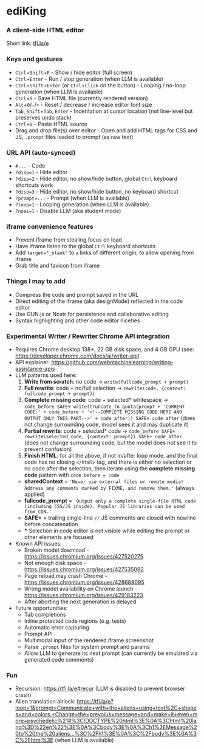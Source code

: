 # ediKing
### A client-side HTML editor
Short link: [tfi.la/e](https://tfi.la/e)

### Keys and gestures
- `Ctrl`+`Shift`+`F` - Show / hide editor (full screen)
- `Ctrl`+`Enter` - Run / stop generation (when LLM is available)
- `Ctrl`+`Shift`+`Enter` (or `Ctrl`+`Click` on the button) - Looping / no-loop generation (when LLM is available)
- `Ctrl`+`S` - Save HTML file (currently rendered version)
- `Alt`+`0`/`-`/`+` - Reset / decrease / increase editor font size
- `Tab`, `Shift`+`Tab`, `Enter` - Indentation at cursor location (not line-level but preserves undo stack)
- `Ctrl`+`V` - Paste HTML source
- Drag and drop file(s) over editor - Open and add HTML tags for CSS and JS, `.prompt` files loaded to prompt (as raw text)

### URL API (auto-synced)
- `#...` - Code
- `?disp=1` - Hide editor
- `?disp=2` - Hide editor, no show/hide button, global `Ctrl` keyboard shortcuts work
- `?disp=3` - Hide editor, no show/hide button, no keyboard shortcut
- `?prompt=...` - Prompt (when LLM is available)
- `?loop=1` - Looping generation (when LLM is available)
- `?noai=1` - Disable LLM (aka student mode)

### iframe convenience features
- Prevent iframe from stealing focus on load
- Have iframe listen to the global `Ctrl` keyboard shortcuts
- Add `target="_blank"` to `a` links of different origin, to allow opening from iframe
- Grab title and favicon from iframe

### Things I may to add
- Compress the code and prompt saved in the URL
- Direct editing of the iframe (aka designMode) reflected in the code editor
- Use GUN.js or Nostr for persistence and collaborative editing
- Syntax highlighting and other code editor niceties

### Experimental Writer / Rewriter Chrome API integration
- Requires Chrome desktop 138+, 22 GB disk space, and 4 GB GPU (see: https://developer.chrome.com/docs/ai/writer-api)
- API explainer: https://github.com/webmachinelearning/writing-assistance-apis
- LLM patterns used here:
  1. __Write from scratch__: no code -> `write(fullcode_prompt + prompt)`
  2. __Full rewrite__: code + no/full selection -> `rewrite(code, {context: fullcode_prompt + prompt})`
  3. __Complete missing code__: code + selected* whitespace -> `code_before SAFE+ write(truncate_to_quota(prompt + 'CURRENT CODE:' + code_before + '<!--COMPLETE MISSING CODE HERE AND OUTPUT ONLY THIS PART-->' + code_after)) SAFE+ code_after` (does not change surrounding code, model sees it and may duplicate it)
  4. __Partial rewrite__: code + selected* code -> `code_before SAFE+ rewrite(selected_code, {context: prompt}) SAFE+ code_after` (does not change surrounding code, but the model does not see it to prevent confusion)
  5. __Finish HTML__: for all the above, if not in/after loop mode, and the final code has no closing `</html>` tag, and there is either no selection or no code after the selection, then iterate using the __complete missing code__ pattern with `code_before = code`
  - __sharedContext__ = `'Never use external files or remote media! Address any comments marked by FIXME, and remove them.'` (always applied)
  - __fullcode_prompt__ = `'Output only a complete single-file HTML code (including CSS/JS inside). Popular JS libraries can be used from CDN.'`
  - __SAFE+__ = trailing single-line `//` JS comments are closed with newline before concatenation
  - __*__ Selection in code editor is not visible while editing the prompt or other elements are focused
- Known API issues:
  - Broken model download - https://issues.chromium.org/issues/427520275
  - Not enough disk space - https://issues.chromium.org/issues/427535092
  - Page reload may crash Chrome - https://issues.chromium.org/issues/428688095
  - Wrong model availability on Chrome launch - https://issues.chromium.org/issues/429183223
  - After aborting the next generation is delayed
- Future opportunities:
  - Tab completions
  - Inline protected code regions (e.g. tests)
  - Automatic error capturing
  - Prompt API
  - Multimodal input of the rendered iframe screenshot
  - Parse `.prompt` files for system prompt and params
  - Allow LLM to generate its next prompt (can currently be emulated via generated code comments)

### Fun
- Recursion: https://tfi.la/e#recur (LLM is disabled to prevent browser crash)
- Alien translation airlock: https://tfi.la/e?loop=1&prompt=Communicate+with+the+aliens+using+text%2C+shapes+and+colors.+Change+the+prevoius+message+and+make+it+even+more+psychedelic%21#%3C!DOCTYPE%20html%3E%0A%3Chtml%20lang%3D%22en%22%3E%0A%3Cbody%3E%0A%3Ch1%3EMessage%20to%20the%20aliens...%3C%2Fh1%3E%0A%3C%2Fbody%3E%0A%3C%2Fhtml%3E (when LLM is available)